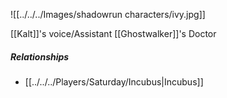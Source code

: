 ![[../../../Images/shadowrun characters/ivy.jpg]]

[[Kalt]]'s voice/Assistant
[[Ghostwalker]]'s Doctor

##### Relationships
 - [[../../../Players/Saturday/Incubus|Incubus]]